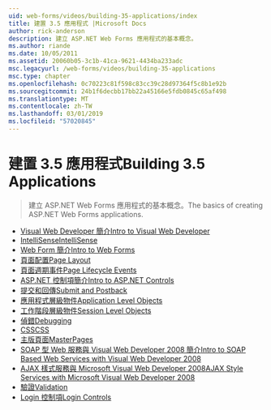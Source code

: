 ```yaml
---
uid: web-forms/videos/building-35-applications/index
title: 建置 3.5 應用程式 |Microsoft Docs
author: rick-anderson
description: 建立 ASP.NET Web Forms 應用程式的基本概念。
ms.author: riande
ms.date: 10/05/2011
ms.assetid: 20060b05-3c1b-41ca-9621-4434ba233adc
msc.legacyurl: /web-forms/videos/building-35-applications
msc.type: chapter
ms.openlocfilehash: 0c70223c81f598c83cc39c28d97364f5c8b1e92b
ms.sourcegitcommit: 24b1f6decbb17bb22a45166e5fdb0845c65af498
ms.translationtype: MT
ms.contentlocale: zh-TW
ms.lasthandoff: 03/01/2019
ms.locfileid: "57020845"
---
```

<a name="building-35-applications"></a><span data-ttu-id="50d24-103">建置 3.5 應用程式</span><span class="sxs-lookup"><span data-stu-id="50d24-103">Building 3.5 Applications</span></span>
====================
> <span data-ttu-id="50d24-104">建立 ASP.NET Web Forms 應用程式的基本概念。</span><span class="sxs-lookup"><span data-stu-id="50d24-104">The basics of creating ASP.NET Web Forms applications.</span></span>


- [<span data-ttu-id="50d24-105">Visual Web Developer 簡介</span><span class="sxs-lookup"><span data-stu-id="50d24-105">Intro to Visual Web Developer</span></span>](intro-to-visual-web-developer.md)
- [<span data-ttu-id="50d24-106">IntelliSense</span><span class="sxs-lookup"><span data-stu-id="50d24-106">IntelliSense</span></span>](intellisense.md)
- [<span data-ttu-id="50d24-107">Web Form 簡介</span><span class="sxs-lookup"><span data-stu-id="50d24-107">Intro to Web Forms</span></span>](intro-to-web-forms.md)
- [<span data-ttu-id="50d24-108">頁面配置</span><span class="sxs-lookup"><span data-stu-id="50d24-108">Page Layout</span></span>](page-layout.md)
- [<span data-ttu-id="50d24-109">頁面週期事件</span><span class="sxs-lookup"><span data-stu-id="50d24-109">Page Lifecycle Events</span></span>](page-lifecycle-events.md)
- [<span data-ttu-id="50d24-110">ASP.NET 控制項簡介</span><span class="sxs-lookup"><span data-stu-id="50d24-110">Intro to ASP.NET Controls</span></span>](intro-to-aspnet-controls.md)
- [<span data-ttu-id="50d24-111">提交和回傳</span><span class="sxs-lookup"><span data-stu-id="50d24-111">Submit and Postback</span></span>](submit-and-postback.md)
- [<span data-ttu-id="50d24-112">應用程式層級物件</span><span class="sxs-lookup"><span data-stu-id="50d24-112">Application Level Objects</span></span>](application-level-objects.md)
- [<span data-ttu-id="50d24-113">工作階段層級物件</span><span class="sxs-lookup"><span data-stu-id="50d24-113">Session Level Objects</span></span>](session-level-objects.md)
- [<span data-ttu-id="50d24-114">偵錯</span><span class="sxs-lookup"><span data-stu-id="50d24-114">Debugging</span></span>](debugging.md)
- [<span data-ttu-id="50d24-115">CSS</span><span class="sxs-lookup"><span data-stu-id="50d24-115">CSS</span></span>](css.md)
- [<span data-ttu-id="50d24-116">主版頁面</span><span class="sxs-lookup"><span data-stu-id="50d24-116">MasterPages</span></span>](masterpages.md)
- [<span data-ttu-id="50d24-117">SOAP 型 Web 服務與 Visual Web Developer 2008 簡介</span><span class="sxs-lookup"><span data-stu-id="50d24-117">Intro to SOAP Based Web Services with Visual Web Developer 2008</span></span>](an-introduction-to-soap-based-web-services-with-visual-web-developer-2008.md)
- [<span data-ttu-id="50d24-118">AJAX 樣式服務與 Microsoft Visual Web Developer 2008</span><span class="sxs-lookup"><span data-stu-id="50d24-118">AJAX Style Services with Microsoft Visual Web Developer 2008</span></span>](ajax-style-services-with-microsoft-visual-web-developer-2008.md)
- [<span data-ttu-id="50d24-119">驗證</span><span class="sxs-lookup"><span data-stu-id="50d24-119">Validation</span></span>](validation.md)
- [<span data-ttu-id="50d24-120">Login 控制項</span><span class="sxs-lookup"><span data-stu-id="50d24-120">Login Controls</span></span>](login-controls.md)
